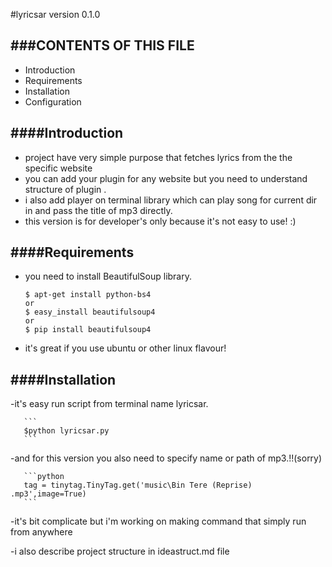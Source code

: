 #lyricsar version 0.1.0

###CONTENTS OF THIS FILE
---------------------

 * Introduction
 * Requirements
 * Installation
 * Configuration

####Introduction
----------------
  - project have very simple purpose that fetches lyrics from the the specific
    website
  - you can add your plugin for any website but you need to understand structure
    of plugin .
  - i also add player on terminal library which can play song for current dir in
    and pass the title of mp3 directly.
  - this version is for developer's only because it's not easy to use! :)

####Requirements
----------------
  - you need to install BeautifulSoup library.

       ```
       $ apt-get install python-bs4
       or
       $ easy_install beautifulsoup4
       or
       $ pip install beautifulsoup4
       ```

  - it's great if you use ubuntu or other linux flavour!

####Installation
----------------

   -it's easy run script from terminal name lyricsar.

       ```
       $python lyricsar.py
       ```

   -and for this version you also need to specify name or path of mp3.!!(sorry)

       ```python
       tag = tinytag.TinyTag.get('music\Bin Tere (Reprise) .mp3',image=True)
       ```

   -it's bit complicate but i'm working on making command that simply run from
     anywhere

   -i also describe project structure in ideastruct.md file
